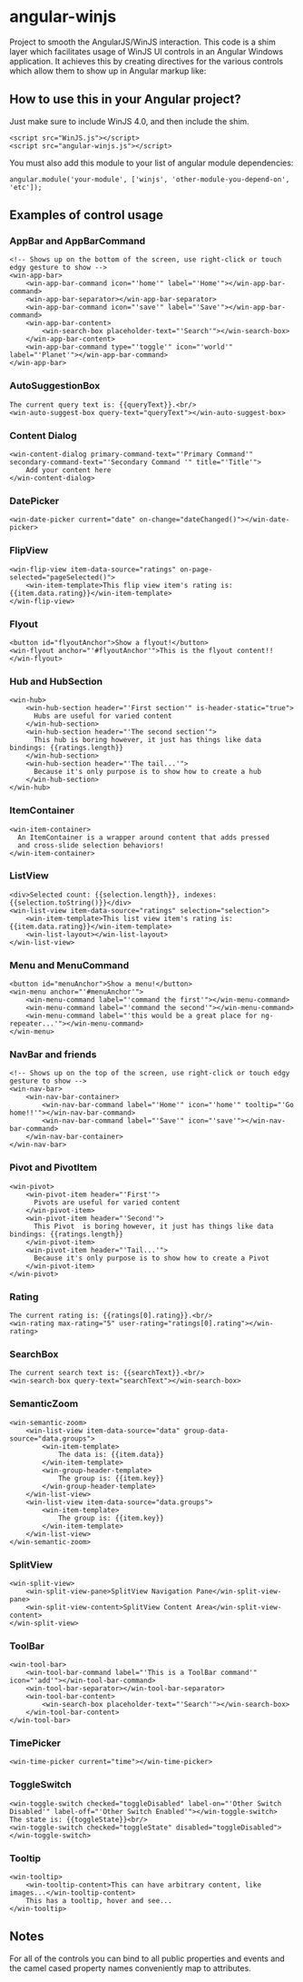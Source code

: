 angular-winjs
=============

Project to smooth the AngularJS/WinJS interaction. This code is a shim layer which facilitates usage of WinJS UI controls in an Angular Windows application. It achieves this by creating directives for the various controls which allow them to show up in Angular markup like:

How to use this in your Angular project?
----------------------------------------

Just make sure to include WinJS 4.0, and then include the shim.

    <script src="WinJS.js"></script>
    <script src="angular-winjs.js"></script>
    
You must also add this module to your list of angular module dependencies:

    angular.module('your-module', ['winjs', 'other-module-you-depend-on', 'etc']);


Examples of control usage
-------------------------

### AppBar and AppBarCommand

    <!-- Shows up on the bottom of the screen, use right-click or touch edgy gesture to show -->
    <win-app-bar>
        <win-app-bar-command icon="'home'" label="'Home'"></win-app-bar-command>
        <win-app-bar-separator></win-app-bar-separator>
        <win-app-bar-command icon="'save'" label="'Save'"></win-app-bar-command>
        <win-app-bar-content>
            <win-search-box placeholder-text="'Search'"></win-search-box>
        </win-app-bar-content>
        <win-app-bar-command type="'toggle'" icon="'world'" label="'Planet'"></win-app-bar-command>
    </win-app-bar>

### AutoSuggestionBox

    The current query text is: {{queryText}}.<br/>
    <win-auto-suggest-box query-text="queryText"></win-auto-suggest-box>

    
### Content Dialog

    <win-content-dialog primary-command-text="'Primary Command'" secondary-command-text="'Secondary Command '" title="'Title'">
        Add your content here
    </win-content-dialog>

### DatePicker

    <win-date-picker current="date" on-change="dateChanged()"></win-date-picker>

### FlipView

    <win-flip-view item-data-source="ratings" on-page-selected="pageSelected()">
        <win-item-template>This flip view item's rating is: {{item.data.rating}}</win-item-template>
    </win-flip-view>

### Flyout

    <button id="flyoutAnchor">Show a flyout!</button>
    <win-flyout anchor="'#flyoutAnchor'">This is the flyout content!!</win-flyout>

### Hub and HubSection

    <win-hub>
        <win-hub-section header="'First section'" is-header-static="true">
          Hubs are useful for varied content
        </win-hub-section>
        <win-hub-section header="'The second section'">
          This hub is boring however, it just has things like data bindings: {{ratings.length}}
        </win-hub-section>
        <win-hub-section header="'The tail...'">
          Because it's only purpose is to show how to create a hub
        </win-hub-section>
    </win-hub>

### ItemContainer

    <win-item-container>
      An ItemContainer is a wrapper around content that adds pressed
      and cross-slide selection behaviors!
    </win-item-container>

### ListView

    <div>Selected count: {{selection.length}}, indexes: {{selection.toString()}}</div>
    <win-list-view item-data-source="ratings" selection="selection">
        <win-item-template>This list view item's rating is: {{item.data.rating}}</win-item-template>
        <win-list-layout></win-list-layout>
    </win-list-view>

### Menu and MenuCommand

    <button id="menuAnchor">Show a menu!</button>
    <win-menu anchor="'#menuAnchor'">
        <win-menu-command label="'command the first'"></win-menu-command>
        <win-menu-command label="'command the second'"></win-menu-command>
        <win-menu-command label="'this would be a great place for ng-repeater...'"></win-menu-command>
    </win-menu>

### NavBar and friends

    <!-- Shows up on the top of the screen, use right-click or touch edgy gesture to show -->
    <win-nav-bar>
        <win-nav-bar-container>
            <win-nav-bar-command label="'Home'" icon="'home'" tooltip="'Go home!!'"></win-nav-bar-command>
            <win-nav-bar-command label="'Save'" icon="'save'"></win-nav-bar-command>
        </win-nav-bar-container>
    </win-nav-bar>

### Pivot and PivotItem

    <win-pivot>
        <win-pivot-item header="'First'">
          Pivots are useful for varied content
        </win-pivot-item>
        <win-pivot-item header="'Second'">
          This Pivot  is boring however, it just has things like data bindings: {{ratings.length}}
        </win-pivot-item>
        <win-pivot-item header="'Tail...'">
          Because it's only purpose is to show how to create a Pivot
        </win-pivot-item>
    </win-pivot>

### Rating

    The current rating is: {{ratings[0].rating}}.<br/>
    <win-rating max-rating="5" user-rating="ratings[0].rating"></win-rating>

### SearchBox

    The current search text is: {{searchText}}.<br/>
    <win-search-box query-text="searchText"></win-search-box>

### SemanticZoom

    <win-semantic-zoom>
        <win-list-view item-data-source="data" group-data-source="data.groups">
            <win-item-template>
                The data is: {{item.data}}
            </win-item-template>
            <win-group-header-template>
                The group is: {{item.key}}
            </win-group-header-template>
        </win-list-view>
        <win-list-view item-data-source="data.groups">
            <win-item-template>
                The group is: {{item.key}}
            </win-item-template>
        </win-list-view>
    </win-semantic-zoom>

### SplitView

    <win-split-view>
        <win-split-view-pane>SplitView Navigation Pane</win-split-view-pane>
        <win-split-view-content>SplitView Content Area</win-split-view-content>
    </win-split-view>

### ToolBar

    <win-tool-bar>
        <win-tool-bar-command label="'This is a ToolBar command'" icon="'add'"></win-tool-bar-command>
        <win-tool-bar-separator></win-tool-bar-separator>
        <win-tool-bar-content>
            <win-search-box placeholder-text="'Search'"></win-search-box>
        </win-tool-bar-content>
    </win-tool-bar>

### TimePicker

    <win-time-picker current="time"></win-time-picker>

### ToggleSwitch
    
    <win-toggle-switch checked="toggleDisabled" label-on="'Other Switch Disabled'" label-off="'Other Switch Enabled'"></win-toggle-switch>
    The state is: {{toggleState}}<br/>
	<win-toggle-switch checked="toggleState" disabled="toggleDisabled"></win-toggle-switch>

### Tooltip

    <win-tooltip>
        <win-tooltip-content>This can have arbitrary content, like images...</win-tooltip-content>
        This has a tooltip, hover and see...
    </win-tooltip>

Notes
-----

For all of the controls you can bind to all public properties and events and the camel cased property names conveniently map to attributes.

